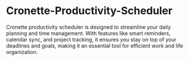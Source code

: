 # Cronette-Productivity-Scheduler
Cronette productivity scheduler is designed to streamline your daily planning and time management. With features like smart reminders, calendar sync, and project tracking, it ensures you stay on top of your deadlines and goals, making it an essential tool for efficient work and life organization.
